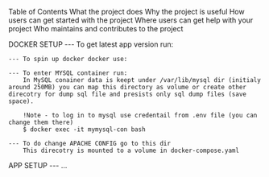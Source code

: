 Table of Contents
What the project does
Why the project is useful
How users can get started with the project
Where users can get help with your project
Who maintains and contributes to the project

DOCKER SETUP 
    --- To get latest app version run:

    --- To spin up docker docker use:

    --- To enter MYSQL container run:
        In MySQL conainer data is keept under /var/lib/mysql dir (initialy around 250MB) you can map this directory as volume or create other direcotry for dump sql file and presists only sql dump files (save space).

        !Note - to log in to mysql use credentail from .env file (you can change them there)
        $ docker exec -it mymysql-con bash

    --- To do change APACHE CONFIG go to this dir
        This direcotry is mounted to a volume in docker-compose.yaml

APP SETUP
    --- ...
